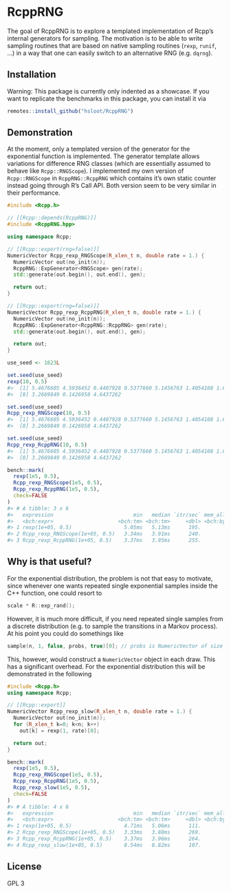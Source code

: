 
<!-- README.md is generated from README.Rmd. Please edit that file -->

# RcppRNG

<!-- badges: start -->

<!-- badges: end -->

The goal of RcppRNG is to explore a templated implementation of Rcpp’s
internal generators for sampling. The motivation is to be able to write
sampling routines that are based on native sampling routines (`rexp`,
`runif`, …) in a way that one can easily switch to an alternative RNG
(e.g. `dqrng`).

## Installation

Warning: This package is currently only indented as a showcase. If you
want to replicate the benchmarks in this package, you can install it via

``` r
remotes::install_github("hsloot/RcppRNG")
```

## Demonstration

At the moment, only a templated version of the generator for the
exponential function is implemented. The generator template allows
variations for difference RNG classes (which are essentially assumed to
behave like `Rcpp::RNGScope`). I implemented my own version of
`Rcpp::RNGScope` in `RcppRNG::RcppRNG` which contains it’s own static
counter instead going through R’s Call API. Both version seem to be very
similar in their performance.

``` cpp
#include <Rcpp.h>

// [[Rcpp::depends(RcppRNG)]]
#include <RcppRNG.hpp>

using namespace Rcpp;

// [[Rcpp::export(rng=false)]]
NumericVector Rcpp_rexp_RNGScope(R_xlen_t n, double rate = 1.) {
  NumericVector out(no_init(n));
  RcppRNG::ExpGenerator<RNGScope> gen(rate);
  std::generate(out.begin(), out.end(), gen);

  return out;
}

// [[Rcpp::export(rng=false)]]
NumericVector Rcpp_rexp_RcppRNG(R_xlen_t n, double rate = 1.) {
  NumericVector out(no_init(n));
  RcppRNG::ExpGenerator<RcppRNG::RcppRNG> gen(rate);
  std::generate(out.begin(), out.end(), gen);

  return out;
}
```

``` r
use_seed <- 1623L

set.seed(use_seed)
rexp(10, 0.5)
#>  [1] 5.4676605 4.5936452 0.4407928 0.5377660 5.1456763 1.4054108 1.6753103
#>  [8] 3.2669849 0.1426958 4.6437262

set.seed(use_seed)
Rcpp_rexp_RNGScope(10, 0.5)
#>  [1] 5.4676605 4.5936452 0.4407928 0.5377660 5.1456763 1.4054108 1.6753103
#>  [8] 3.2669849 0.1426958 4.6437262

set.seed(use_seed)
Rcpp_rexp_RcppRNG(10, 0.5)
#>  [1] 5.4676605 4.5936452 0.4407928 0.5377660 5.1456763 1.4054108 1.6753103
#>  [8] 3.2669849 0.1426958 4.6437262

bench::mark(
  rexp(1e5, 0.5),
  Rcpp_rexp_RNGScope(1e5, 0.5), 
  Rcpp_rexp_RcppRNG(1e5, 0.5), 
  check=FALSE
)
#> # A tibble: 3 x 6
#>   expression                          min   median `itr/sec` mem_alloc `gc/sec`
#>   <bch:expr>                     <bch:tm> <bch:tm>     <dbl> <bch:byt>    <dbl>
#> 1 rexp(1e+05, 0.5)                 5.05ms   5.13ms      195.        NA     2.41
#> 2 Rcpp_rexp_RNGScope(1e+05, 0.5)   3.34ms   3.91ms      240.        NA     2.07
#> 3 Rcpp_rexp_RcppRNG(1e+05, 0.5)    3.37ms   3.95ms      255.        NA     4.17
```

## Why is that useful?

For the exponential distribution, the problem is not that easy to
motivate, since whenever one wants repeated single exponential samples
inside the C++ function, one could resort to

``` cpp
scale * R::exp_rand();
```

However, it is much more difficult, if you need repeated single samples
from a discrete distribution (e.g. to sample the transitions in a Markov
process). At his point you could do somethings like

``` cpp
sample(n, 1, false, probs, true)[0]; // probs is NumericVector of size n
```

This, however, would construct a `NumericVector` object in each draw.
This has a significant overhead. For the exponential distribution this
will be demonstrated in the following

``` cpp
#include <Rcpp.h>
using namespace Rcpp;

// [[Rcpp::export]]
NumericVector Rcpp_rexp_slow(R_xlen_t n, double rate = 1.) {
  NumericVector out(no_init(n));
  for (R_xlen_t k=0; k<n; k++) 
    out[k] = rexp(1, rate)[0];

  return out;
}
```

``` r
bench::mark(
  rexp(1e5, 0.5),
  Rcpp_rexp_RNGScope(1e5, 0.5), 
  Rcpp_rexp_RcppRNG(1e5, 0.5), 
  Rcpp_rexp_slow(1e5, 0.5),
  check=FALSE
)
#> # A tibble: 4 x 6
#>   expression                          min   median `itr/sec` mem_alloc `gc/sec`
#>   <bch:expr>                     <bch:tm> <bch:tm>     <dbl> <bch:byt>    <dbl>
#> 1 rexp(1e+05, 0.5)                 4.71ms   5.06ms      111.        NA     0   
#> 2 Rcpp_rexp_RNGScope(1e+05, 0.5)   3.33ms   3.88ms      269.        NA     4.20
#> 3 Rcpp_rexp_RcppRNG(1e+05, 0.5)    3.37ms   3.96ms      264.        NA     4.16
#> 4 Rcpp_rexp_slow(1e+05, 0.5)       8.54ms   8.82ms      107.        NA    72.9
```

## License

GPL 3
